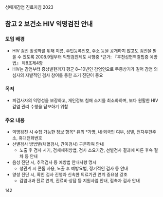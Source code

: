 성매개감염 진료지침 2023

## 참고 2 보건소 HIV 익명검진 안내

### 도입 배경
*   HIV 검진 활성화를 위해 이름, 주민등록번호, 주소 등을 공개하지 않고도 검진을 받을 수 있도록 2008.9월부터 익명검진제도 시행중
    *근거: 『후천성면역결핍증 예방법』 제8조제4항
*   HIV는 감염부터 증상발현까지 평균 8~10년인 감염인으로 무증상기가 길어 감염 의심자의 자발적인 검사 참여를 통한 조기 진단이 중요

### 목적
*   피검사자의 익명성을 보장하고, 개인정보 침해 소지를 최소화하며, 보다 원활한 HIV 감염 관리 수행을 담보하기 위함

### 주요 내용
*   익명검진 시 수집 가능한 정보 항목* 유의
    *가명, 내·외국인 여부, 성별, 전자우편주소, 휴대전화번호
*   선별검사 방법별(채혈검사, 간이검사) 구분하여 안내
    - 노출 후 검사 시기, 검체채취방법, 검사 소요기간, 선별검사 결과에 따른 후속 절차 등 안내
*   음성 진단 시, 추적검사 등 예방법 안내사항 명시
    - 성관계 시 콘돔 사용, 노출 후 예방요법, 정기적인 검사 등 안내
*   양성 진단 시, 확인 검사 진행과 신속한 의료기관 연계 중요성 강조
    - 감염내과 진료 연계, 진료비·상담 등 지원사업 안내, 접촉자 검사 안내

<PAGE>142